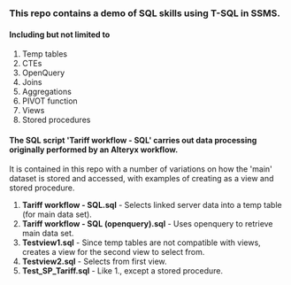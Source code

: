 ### This repo contains a demo of SQL skills using T-SQL in SSMS.

#### Including but not limited to
1. Temp tables
2. CTEs
3. OpenQuery
4. Joins
5. Aggregations
6. PIVOT function
7. Views
8. Stored procedures

#### The SQL script 'Tariff workflow - SQL' carries out data processing originally performed by an Alteryx workflow.

It is contained in this repo with a number of variations on how the 'main' dataset is stored and accessed, with examples of creating as a view and stored procedure.

1. **Tariff workflow - SQL.sql** - Selects linked server data into a temp table (for main data set).
2. **Tariff workflow - SQL (openquery).sql** - Uses openquery to retrieve main data set.
3. **Testview1.sql** - Since temp tables are not compatible with views, creates a view for the second view to select from.
4. **Testview2.sql** - Selects from first view.
5. **Test_SP_Tariff.sql** - Like 1., except a stored procedure.
